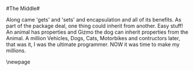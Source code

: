 #The Middle#

Along came 'gets' and 'sets' and encapsulation and all of its benefits. As part of the package deal, one thing could inherit from another.
Easy stuff! An animal has properties and Gizmo the dog can inherit properties from the Animal. A million Vehicles, Dogs, Cats, Motorbikes and contructors
later, that was it, I was the ultimate programmer. NOW it was time to make my millions.

\newpage